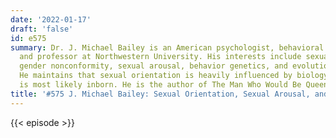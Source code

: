 ```yaml
---
date: '2022-01-17'
draft: 'false'
id: e575
summary: Dr. J. Michael Bailey is an American psychologist, behavioral geneticist,
  and professor at Northwestern University. His interests include sexual orientation,
  gender nonconformity, sexual arousal, behavior genetics, and evolutionary psychology.
  He maintains that sexual orientation is heavily influenced by biology and male homosexuality
  is most likely inborn. He is the author of The Man Who Would Be Queen.
title: '#575 J. Michael Bailey: Sexual Orientation, Sexual Arousal, and Gender Identity'
---
```

{{< episode >}}
